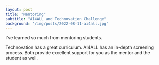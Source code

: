 ```yaml
---
layout: post
title: "Mentoring"
subtitle: "AI4ALL and Technovation Challenge"
background: '/img/posts/2022-08-11-ai4all.jpg'
---
```


I've learned so much from mentoring students.

Technovation has a great curriculum. AI4ALL has an in-depth screening process. Both provide excellent support for you as the mentor and the student as well.
